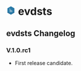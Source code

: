 # <img src="https://github.com/syncoding/evdsts/blob/master/docs/images/evdsts.png?raw=true" width="5%"/> evdsts

## evdsts Changelog


### V.1.0.rc1
- First release candidate.
